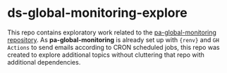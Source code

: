 
<!-- README.md is generated from README.Rmd. Please edit that file -->

# ds-global-monitoring-explore

This repo contains exploratory work related to the [pa-global-monitoring
repository](https://github.com/OCHA-DAP/pa-global-monitoring). As
**pa-global-monitoring** is already set up with `{renv}` and
`GH Actions` to send emails according to CRON scheduled jobs, this repo
was created to explore additional topics without cluttering that repo
with additional dependencies.
